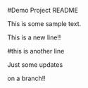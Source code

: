 #Demo Project README

This is some sample text.

This is a new line!!

#this is another line

Just some updates

on a branch!!
